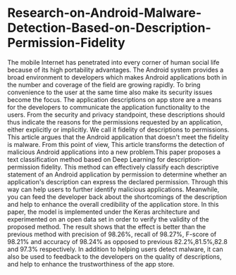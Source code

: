 # Research-on-Android-Malware-Detection-Based-on-Description-Permission-Fidelity
The mobile Internet has penetrated into every corner of human social life because of its high portability advantages. The Android system provides a broad environment to developers which makes Android applications both in the number and coverage of the field are growing rapidly. To bring convenience to the user at the same time also make its security issues become the focus. The application descriptions on app store are a means for the developers to communicate the application functionality to the users. From the security and privacy standpoint, these descriptions should thus indicate the reasons for the permissions requested by an application, either explicitly or implicitly. We call it fidelity of descriptions to permissions. This article argues that the Android application that doesn't meet the fidelity is malware. From this point of view, This article transforms the detection of malicious Android applications into a new problem.This paper proposes a text classification method based on Deep Learning for description-permission fidelity. This method can effectively classify each descriptive statement of an Android application by permission to determine whether an application's description can express the declared permission. Through this way can help users to further identify malicious applications. Meanwhile, you can feed the developer back about the shortcomings of the description and help to enhance the overall credibility of the application store. In this paper, the model is implemented under the Keras architecture and experimented on an open data set in order to verify the validity of the proposed method. The result shows that the effect is better than the previous method with precision of 98.26%, recall of 98.27%, F-score of 98.21% and accuracy of 98.24% as opposed to previous 82.2%,81.5%,82.8 and 97.3% respectively. In addition to helping users detect malware, it can also be used to feedback to the developers on the quality of descriptions, and help to enhance the trustworthiness  of the app store.
